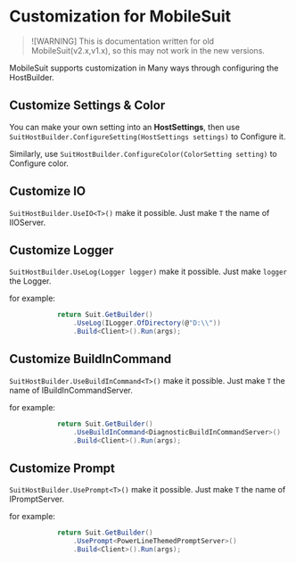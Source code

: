 # Customization for MobileSuit

>![WARNING]
> This is documentation written for old MobileSuit(v2.x,v1.x), so this may not work in the new versions.

MobileSuit supports customization in Many ways through configuring the HostBuilder.

## Customize Settings & Color

You can make your own setting into an **HostSettings**, then use 
`SuitHostBuilder.ConfigureSetting(HostSettings settings)` to Configure it.

Similarly, use `SuitHostBuilder.ConfigureColor(ColorSetting setting)` to Configure color.

## Customize IO

`SuitHostBuilder.UseIO<T>()` make it possible. Just make `T` the name of IIOServer.

## Customize Logger

`SuitHostBuilder.UseLog(Logger logger)` make it possible. Just make `logger` the Logger.

for example:

``` csharp
            return Suit.GetBuilder()
                .UseLog(ILogger.OfDirectory(@"D:\\"))
                .Build<Client>().Run(args);
```

## Customize BuildInCommand

`SuitHostBuilder.UseBuildInCommand<T>()` make it possible. Just make `T` the name of IBuildInCommandServer.

for example:

``` csharp
            return Suit.GetBuilder()
                .UseBuildInCommand<DiagnosticBuildInCommandServer>()
                .Build<Client>().Run(args);
```

## Customize Prompt

`SuitHostBuilder.UsePrompt<T>()` make it possible. Just make `T` the name of IPromptServer.

for example:

``` csharp
            return Suit.GetBuilder()
                .UsePrompt<PowerLineThemedPromptServer>()
                .Build<Client>().Run(args);
```